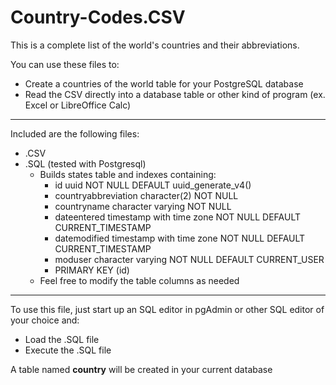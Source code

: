 # Country-Codes.CSV

This is a complete list of the world's countries and their abbreviations.

You can use these files to:
- Create a countries of the world table for your PostgreSQL database
- Read the CSV directly into a database table or other kind of program (ex. Excel or LibreOffice Calc)

***

Included are the following files:
- .CSV
- .SQL (tested with Postgresql)
  - Builds states table and indexes containing:
    - id uuid NOT NULL DEFAULT uuid_generate_v4()
    - countryabbreviation character(2) NOT NULL
    - countryname character varying NOT NULL
    - dateentered timestamp with time zone NOT NULL DEFAULT CURRENT_TIMESTAMP
    - datemodified timestamp with time zone NOT NULL DEFAULT CURRENT_TIMESTAMP
    - moduser character varying NOT NULL DEFAULT CURRENT_USER
    - PRIMARY KEY (id)
  - Feel free to modify the table columns as needed
 
***

To use this file, just start up an SQL editor in pgAdmin or other SQL editor of your choice and:
- Load the .SQL file
- Execute the .SQL file

A table named **country** will be created in your current database